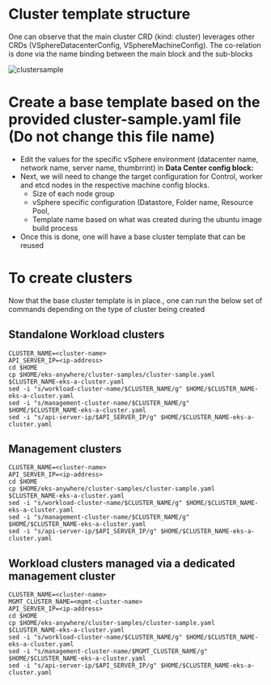 # Cluster template structure
One can observe that the main cluster CRD (kind: cluster) leverages other CRDs (VSphereDatacenterConfig, VSphereMachineConfig). The co-relation is done via the name binding between the main block and the sub-blocks

![clustersample](https://user-images.githubusercontent.com/39495790/190472432-0da9ec8e-0434-4280-8e27-3382ab8d0a22.png)

# Create a base template based on the provided cluster-sample.yaml file (Do not change this file name)
* Edit the values for the specific vSphere environment (datacenter name, network name, server name, thumbrrint) in **Data Center config block:** 
* Next, we will need to change the target configuration for Control, worker and etcd nodes in the respective machine config blocks. 
    * Size of each node group
    * vSphere specific configuration (Datastore, Folder name, Resource Pool, 
    * Template name based on what was created during the ubuntu image build process
* Once this is done, one will have a base cluster template that can be reused

# To create clusters
Now that the base cluster template is in place., one can run the below set of commands depending on the type of cluster being created

## Standalone Workload clusters
```
CLUSTER_NAME=<cluster-name>
API_SERVER_IP=<ip-address>
cd $HOME
cp $HOME/eks-anywhere/cluster-samples/cluster-sample.yaml $CLUSTER_NAME-eks-a-cluster.yaml
sed -i "s/workload-cluster-name/$CLUSTER_NAME/g" $HOME/$CLUSTER_NAME-eks-a-cluster.yaml
sed -i "s/management-cluster-name/$CLUSTER_NAME/g" $HOME/$CLUSTER_NAME-eks-a-cluster.yaml
sed -i "s/api-server-ip/$API_SERVER_IP/g" $HOME/$CLUSTER_NAME-eks-a-cluster.yaml
```

## Management clusters
```
CLUSTER_NAME=<cluster-name>
API_SERVER_IP=<ip-address>
cd $HOME
cp $HOME/eks-anywhere/cluster-samples/cluster-sample.yaml $CLUSTER_NAME-eks-a-cluster.yaml
sed -i "s/workload-cluster-name/$CLUSTER_NAME/g" $HOME/$CLUSTER_NAME-eks-a-cluster.yaml
sed -i "s/management-cluster-name/$CLUSTER_NAME/g" $HOME/$CLUSTER_NAME-eks-a-cluster.yaml
sed -i "s/api-server-ip/$API_SERVER_IP/g" $HOME/$CLUSTER_NAME-eks-a-cluster.yaml
```

## Workload clusters managed via a dedicated management cluster
```
CLUSTER_NAME=<cluster-name>
MGMT_CLUSTER_NAME=<mgmt-cluster-name>
API_SERVER_IP=<ip-address>
cd $HOME
cp $HOME/eks-anywhere/cluster-samples/cluster-sample.yaml $CLUSTER_NAME-eks-a-cluster.yaml
sed -i "s/workload-cluster-name/$CLUSTER_NAME/g" $HOME/$CLUSTER_NAME-eks-a-cluster.yaml
sed -i "s/management-cluster-name/$MGMT_CLUSTER_NAME/g" $HOME/$CLUSTER_NAME-eks-a-cluster.yaml
sed -i "s/api-server-ip/$API_SERVER_IP/g" $HOME/$CLUSTER_NAME-eks-a-cluster.yaml
```
